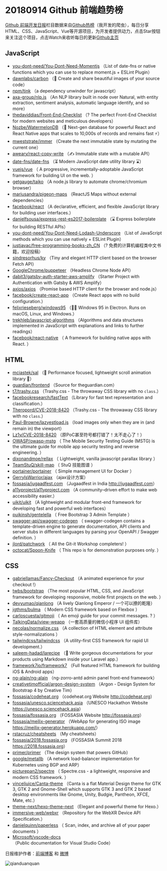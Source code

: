 # 20180914 Github 前端趋势榜

[Github 前端开发日报](http://caibaojian.com/c/news)栏目数据来自[Github热榜](http://news.caibaojian.com/)（我开发的爬虫），每日分享HTML、CSS、JavaScript、Vue等开源项目，为开发者提供动力，点击Star按钮来关注这个项目，点击Watch来收听每日的更新[Github主页](https://github.com/kujian/githubTrending)
## JavaScript

* [you-dont-need/You-Dont-Need-Momentjs](https://github.com/you-dont-need/You-Dont-Need-Momentjs) （List of date-fns or native functions which you can use to replace moment.js + ESLint Plugin）
* [dawnlabs/carbon](https://github.com/dawnlabs/carbon) （🎨 Create and share beautiful images of your source code）
* [npm/tink](https://github.com/npm/tink) （a dependency unwinder for javascript）
* [axa-group/nlp.js](https://github.com/axa-group/nlp.js) （An NLP library built in node over Natural, with entity extraction, sentiment analysis, automatic language identify, and so more）
* [thedaviddias/Front-End-Checklist](https://github.com/thedaviddias/Front-End-Checklist) （? The perfect Front-End Checklist for modern websites and meticulous developers）
* [Nozbe/WatermelonDB](https://github.com/Nozbe/WatermelonDB) （🍉 Next-gen database for powerful React and React Native apps that scales to 10,000s of records and remains fast ⚡️）
* [mweststrate/immer](https://github.com/mweststrate/immer) （Create the next immutable state by mutating the current one）
* [aweary/react-copy-write](https://github.com/aweary/react-copy-write) （✍️ Immutable state with a mutable API）
* [date-fns/date-fns](https://github.com/date-fns/date-fns) （⏳ Modern JavaScript date utility library ⌛️）
* [vuejs/vue](https://github.com/vuejs/vue) （
        A progressive, incrementally-adoptable JavaScript framework for building UI on the web.
      ）
* [getgauge/taiko](https://github.com/getgauge/taiko) （A node.js library to automate chrome/chromium browser）
* [mariusandra/pigeon-maps](https://github.com/mariusandra/pigeon-maps) （ReactJS Maps without external dependencies）
* [facebook/react](https://github.com/facebook/react) （A declarative, efficient, and flexible JavaScript library for building user interfaces.）
* [danielfsousa/express-rest-es2017-boilerplate](https://github.com/danielfsousa/express-rest-es2017-boilerplate) （⌛️ Express boilerplate for building RESTful APIs）
* [you-dont-need/You-Dont-Need-Lodash-Underscore](https://github.com/you-dont-need/You-Dont-Need-Lodash-Underscore) （List of JavaScript methods which you can use natively + ESLint Plugin）
* [justjavac/free-programming-books-zh_CN](https://github.com/justjavac/free-programming-books-zh_CN) （? 免费的计算机编程类中文书籍，欢迎投稿）
* [sindresorhus/ky](https://github.com/sindresorhus/ky) （Tiny and elegant HTTP client based on the browser Fetch API）
* [GoogleChrome/puppeteer](https://github.com/GoogleChrome/puppeteer) （Headless Chrome Node API）
* [dabit3/gatsby-auth-starter-aws-amplify](https://github.com/dabit3/gatsby-auth-starter-aws-amplify) （Starter Project with Authentication with Gatsby &amp; AWS Amplify）
* [axios/axios](https://github.com/axios/axios) （Promise based HTTP client for the browser and node.js）
* [facebook/create-react-app](https://github.com/facebook/create-react-app) （Create React apps with no build configuration.）
* [felixrieseberg/windows95](https://github.com/felixrieseberg/windows95) （💩🚀 Windows 95 in Electron. Runs on macOS, Linux, and Windows.）
* [trekhleb/javascript-algorithms](https://github.com/trekhleb/javascript-algorithms) （Algorithms and data structures implemented in JavaScript with explanations and links to further readings）
* [facebook/react-native](https://github.com/facebook/react) （
        A framework for building native apps with React.
      ）

## HTML

* [mciastek/sal](https://github.com/mciastek/sal) （🚀 Performance focused, lightweight scroll animation library 🚀）
* [guardian/frontend](https://github.com/guardian/frontend) （Source for theguardian.com）
* [t7/trashy.css](https://github.com/t7/trashy.css) （Trashy.css - The throwaway CSS library with no `class`.）
* [facebookresearch/fastText](https://github.com/facebookresearch/fastText) （Library for fast text representation and classification.）
* [Theropord/CVE-2018-8420](https://github.com/Theropord/CVE-2018-8420) （Trashy.css - The throwaway CSS library with no `class`.）
* [Paul-Browne/lazyestload.js](https://github.com/Paul-Browne/lazyestload.js) （load images only when they are in (and remain in) the viewport）
* [Lz1y/CVE-2018-8420](https://github.com/Lz1y/CVE-2018-8420) （原PoC甚至符号都打错了！太不走心了！）
* [OWASP/owasp-mstg](https://github.com/OWASP/owasp-mstg) （
         The Mobile Security Testing Guide (MSTG) is the ultimate guide for mobile app security testing and reverse engineering.
      ）
* [dixonandmoe/rellax](https://github.com/dixonandmoe/rellax) （
        Lightweight, vanilla javascript parallax library
      ）
* [TeamStuQ/skill-map](https://github.com/TeamStuQ/skill-map) （
        StuQ 技能图谱
      ）
* [portainer/portainer](https://github.com/portainer/portainer) （
        Simple management UI for Docker
      ）
* [GerryIsWarrior/ajax](https://github.com/GerryIsWarrior/ajax) （ajax设计方案）
* [fossasia/jugaadfest.com](https://github.com/fossasia/jugaadfest.com) （Jugaadfest in India <a href="http://jugaadfest.com" rel="nofollow">http://jugaadfest.com</a>）
* [a11yproject/a11yproject.com](https://github.com/a11yproject/a11yproject.com) （A community–driven effort to make web accessibility easier.）
* [uikit/uikit](https://github.com/uikit/uikit) （A lightweight and modular front-end framework for developing fast and powerful web interfaces）
* [puikinsh/gentelella](https://github.com/puikinsh/gentelella) （
        Free Bootstrap 3 Admin Template
      ）
* [swagger-api/swagger-codegen](https://github.com/swagger-api/swagger-codegen) （
        swagger-codegen contains a template-driven engine to generate documentation, API clients and server stubs in different languages by parsing your OpenAPI / Swagger definition.
      ）
* [jlord/patchwork](https://github.com/jlord/patchwork) （
        All the Git-it Workshop completers! 
      ）
* [octocat/Spoon-Knife](https://github.com/octocat/Spoon-Knife) （
        This repo is for demonstration purposes only.
      ）

## CSS

* [gabriellamas/Fancy-Checkout](https://github.com/gabriellamas/Fancy-Checkout) （A animated experience for your checkout !）
* [twbs/bootstrap](https://github.com/twbs/bootstrap) （The most popular HTML, CSS, and JavaScript framework for developing responsive, mobile first projects on the web.
      ）
* [devyumao/qianlong](https://github.com/devyumao/qianlong) （A lively Qianlong Emperor / 一个可以撩的乾隆）
* [jgthms/bulma](https://github.com/jgthms/bulma) （
        Modern CSS framework based on Flexbox
      ）
* [carloscuesta/gitmoji](https://github.com/carloscuesta/gitmoji) （
        An emoji guide for your commit messages. ? 
      ）
* [TalkingData/iview-weapp](https://github.com/TalkingData/iview-weapp) （一套高质量的微信小程序 UI 组件库）
* [necolas/normalize.css](https://github.com/necolas/normalize.css) （A collection of HTML element and attribute style-normalizations
      ）
* [tailwindcss/tailwindcss](https://github.com/tailwindcss/tailwindcss) （A utility-first CSS framework for rapid UI development.）
* [saleem-hadad/larecipe](https://github.com/saleem-hadad/larecipe) （🍪 Write gorgeous documentations for your products using Markdown inside your Laravel app.）
* [framework7io/framework7](https://github.com/framework7io/framework7) （Full featured HTML framework for building iOS &amp; Android apps）
* [ng-alain/ng-alain](https://github.com/ng-alain/ng-alain) （ng-zorro-antd admin panel front-end framework）
* [creativetimofficial/argon-design-system](https://github.com/creativetimofficial/argon-design-system) （Argon - Design System for Bootstrap 4 by Creative Tim）
* [fossasia/codeheat.org](https://github.com/fossasia/codeheat.org) （codeheat.org Website <a href="http://codeheat.org" rel="nofollow">http://codeheat.org</a>）
* [fossasia/unesco.sciencehack.asia](https://github.com/fossasia/unesco.sciencehack.asia) （UNESCO Hackathon Website <a href="https://unesco.sciencehack.asia" rel="nofollow">https://unesco.sciencehack.asia</a>）
* [fossasia/fossasia.org](https://github.com/fossasia/fossasia.org) （FOSSASIA Website <a href="http://fossasia.org" rel="nofollow">http://fossasia.org</a>）
* [fossasia/meilix-generator](https://github.com/fossasia/meilix-generator) （WebApp for generating ISO image <a href="https://meilix-generator.herokuapp.com/" rel="nofollow">https://meilix-generator.herokuapp.com/</a>）
* [rstacruz/cheatsheets](https://github.com/rstacruz/cheatsheets) （My cheatsheets）
* [fossasia/2018.fossasia.org](https://github.com/fossasia/2018.fossasia.org) （FOSSASIA Summit 2018 <a href="https://2018.fossasia.org" rel="nofollow">https://2018.fossasia.org</a>）
* [primer/primer](https://github.com/primer/primer) （The design system that powers GitHub）
* [google/metallb](https://github.com/google/metallb) （A network load-balancer implementation for Kubernetes using BGP and ARP）
* [picturepan2/spectre](https://github.com/picturepan2/spectre) （
        Spectre.css - a lightweight, responsive and modern CSS framework.
      ）
* [vinceliuice/Canta-theme](https://github.com/vinceliuice/Canta-theme) （Canta is a flat Material Design theme for GTK 3, GTK 2 and Gnome-Shell which supports GTK 3 and GTK 2 based desktop environments like Gnome, Unity, Budgie, Pantheon, XFCE, Mate, etc.）
* [theme-next/hexo-theme-next](https://github.com/theme-next/hexo-theme-next) （Elegant and powerful theme for Hexo.）
* [immersive-web/webxr](https://github.com/immersive-web/webxr) （Repository for the WebXR Device API Specification.）
* [danielquinn/paperless](https://github.com/danielquinn/paperless) （
        Scan, index, and archive all of your paper documents
      ）
* [Microsoft/vscode-docs](https://github.com/Microsoft/vscode-docs) （Public documentation for Visual Studio Code）


日报维护作者：[前端博客](http://caibaojian.com/) 和 [微博](http://caibaojian.com/go/weibo)

![qianduanquan](https://user-images.githubusercontent.com/3055447/38468989-651132ac-3b80-11e8-8e6b-15122322a9d7.png)